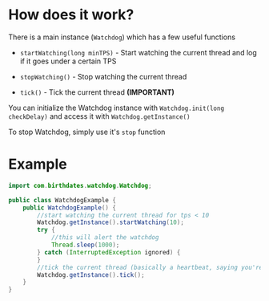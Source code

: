 # How does it work?

There is a main instance (`Watchdog`) which has a few useful functions

* `startWatching(long minTPS)` - Start watching the current thread and log if it goes under a certain TPS

* `stopWatching()` - Stop watching the current thread

* `tick()` - Tick the current thread **(IMPORTANT)**

You can initialize the Watchdog instance with `Watchdog.init(long checkDelay)` and access it
with `Watchdog.getInstance()`

To stop Watchdog, simply use it's `stop` function

# Example

```java
import com.birthdates.watchdog.Watchdog;

public class WatchdogExample {
    public WatchdogExample() {
        //start watching the current thread for tps < 10
        Watchdog.getInstance().startWatching(10);
        try {
            //this will alert the watchdog
            Thread.sleep(1000);
        } catch (InterruptedException ignored) {
        }
        //tick the current thread (basically a heartbeat, saying you're alive)
        Watchdog.getInstance().tick(); 
    }
}
```